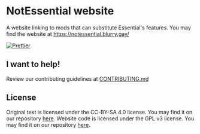 # NotEssential website

A website linking to mods that can substitute Essential's features.
You may find the website at https://notessential.blurry.gay/

[![Prettier](https://github.com/blryface/notessential/actions/workflows/prettier.yml/badge.svg)](https://github.com/blryface/notessential/actions/workflows/prettier.yml)

## I want to help!

Review our contributing guidelines at [CONTRIBUTING.md](./CONTRIBUTING.md)

## License

Original text is licensed under the CC-BY-SA 4.0 license. You may find it on our repository [here](TEXT_LICENSE).
Website code is licensed under the GPL v3 license. You may find it on our repository [here](LICENSE).
